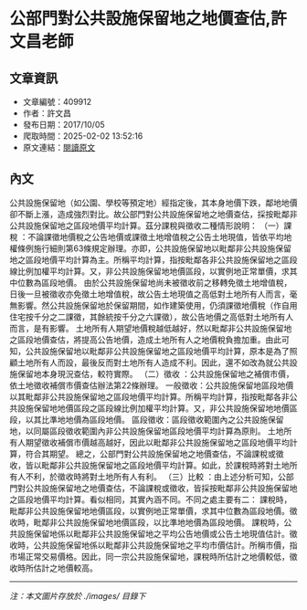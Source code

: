 # 公部門對公共設施保留地之地價查估,許文昌老師

## 文章資訊
- 文章編號：409912
- 作者：許文昌
- 發布日期：2017/10/05
- 爬取時間：2025-02-02 13:52:16
- 原文連結：[閱讀原文](https://real-estate.get.com.tw/Columns/detail.aspx?no=409912)

## 內文
公共設施保留地（如公園、學校等預定地）經指定後，其本身地價下跌，鄰地地價卻不斷上漲，造成強烈對比。故公部門對公共設施保留地之地價查估，採按毗鄰非公共設施保留地之區段地價平均計算。茲分課稅與徵收二種情形說明：
（一）課稅
：不論課徵地價稅之公告地價或課徵土地增值稅之公告土地現值，皆依平均地權條例施行細則第63條規定辦理。亦即，公共設施保留地以毗鄰非公共設施保留地之區段地價平均計算為主。所稱平均計算，指按毗鄰各非公共設施保留地之區段線比例加權平均計算。又，非公共設施保留地地價區段，以實例地正常單價，求其中位數為區段地價。
由於公共設施保留地尚未被徵收前之移轉免徵土地增值稅，日後一旦被徵收亦免徵土地增值稅，故公告土地現值之高低對土地所有人而言，毫無影響。然公共設施保留地於保留期間，如作建築使用，仍須課徵地價稅（作自用住宅按千分之二課徵，其餘統按千分之六課徵），故公告地價之高低對土地所有人而言，是有影響。
土地所有人期望地價稅越低越好，然以毗鄰非公共設施保留地之區段地價查估，將提高公告地價，造成土地所有人之地價稅負擔加重。由此可知，公共設施保留地以毗鄰非公共設施保留地之區段地價平均計算，原本是為了照顧土地所有人而設，最後反而對土地所有人造成不利。因此，還不如改為就公共設施保留地本身現況查估，較符實際。
（二）徵收
：公共設施保留地之補償市價，依土地徵收補償市價查估辦法第22條辦理。
一般徵收：公共設施保留地區段地價以其毗鄰非公共設施保留地之區段地價平均計算。所稱平均計算，指按毗鄰各非公共設施保留地地價區段之區段線比例加權平均計算。又，非公共設施保留地地價區段，以其比準地地價為區段地價。
區段徵收：區段徵收範圍內之公共設施保留地，以同屬區段徵收範圍內非公共設施保留地區段地價平均計算為原則。
土地所有人期望徵收補償市價越高越好，因此以毗鄰非公共設施保留地之區段地價平均計算，符合其期望。
總之，公部門對公共設施保留地之地價查估，不論課稅或徵收，皆以毗鄰非公共設施保留地之區段地價平均計算。如此，於課稅時將對土地所有人不利，於徵收時將對土地所有人有利。
（三）比較
：由上述分析可知，公部門對公共設施保留地之地價查估，不論課稅或徵收，皆採按毗鄰非公共設施保留地之區段地價平均計算。看似相同，其實內涵不同。不同之處主要有二：
課稅時，毗鄰非公共設施保留地地價區段，以實例地正常單價，求其中位數為區段地價。徵收時，毗鄰非公共設施保留地地價區段，以比準地地價為區段地價。
課稅時，公共設施保留地係以毗鄰非公共設施保留地之平均公告地價或公告土地現值估計。徵收時，公共設施保留地係以毗鄰非公共設施保留地之平均市價估計。所稱市價，指市場正常交易價格。因此，同一宗公共設施保留地，課稅時所估計之地價較低，徵收時所估計之地價較高。

---
*注：本文圖片存放於 ./images/ 目錄下*

